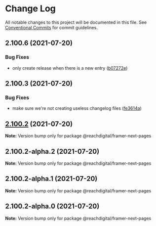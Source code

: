 # Change Log

All notable changes to this project will be documented in this file.
See [Conventional Commits](https://conventionalcommits.org) for commit guidelines.

## 2.100.6 (2021-07-20)


### Bug Fixes

* only create release when there is a new entry ([b07272e](https://github.com/ho-nl/m2-pwa/commit/b07272e4e74ee0bec3677e35ce3ee7e02231971a))





## 2.100.3 (2021-07-20)


### Bug Fixes

* make sure we're not creating useless changelog files ([fe3614a](https://github.com/ho-nl/m2-pwa/commit/fe3614a8480c7f1c68d673da2bb84805112a6643))





## [2.100.2](https://github.com/ho-nl/m2-pwa/compare/@reachdigital/framer-next-pages@2.100.2-alpha.2...@reachdigital/framer-next-pages@2.100.2) (2021-07-20)

**Note:** Version bump only for package @reachdigital/framer-next-pages





## 2.100.2-alpha.2 (2021-07-20)

**Note:** Version bump only for package @reachdigital/framer-next-pages





## 2.100.2-alpha.1 (2021-07-20)

**Note:** Version bump only for package @reachdigital/framer-next-pages





## 2.100.2-alpha.0 (2021-07-20)

**Note:** Version bump only for package @reachdigital/framer-next-pages
